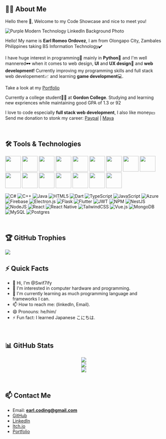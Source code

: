 ## 👨‍💻 About Me  
Hello there 👋, Welcome to my Code Showcase and nice to meet you!

![Purple Modern Technology LinkedIn Background Photo](https://github.com/user-attachments/assets/888aeb1d-371c-4508-a46b-47a3990ecb3c)

Hello! My name is <strong>Earl Romeo Ordovez</strong>, I am from Olongapo City, Zambales Philippines taking BS Information Technology✔️

I have huge interest in programming📝 mainly in <strong>Python🐍</strong> and I'm well mannered🕶 when it comes to web design, <strong>UI</strong> and <strong>UX design</strong>📁 and <strong>web development!</strong> Currently improving my programming skills and full stack web developement📈 and learning <strong>game development</strong>💻.

Take a look at my [Portfolio](https://swif7ify.github.io/Portfolio/)

Currently a college student🧑‍🏫 at <strong>Gordon College</strong>. Studying and learning new expriences while maintaining good GPA of 1.3 or 92

I love to code especially <strong>full stack web development</strong>, I also like money💵<br>
Send me donation to stonk my career: [Paypal](https://paypal.me/EarlOrdovez) | [Maya](https://github.com/user-attachments/assets/664517d4-09c4-46b6-81d7-5a6ebb6af6ed)

<br>

## 🛠 Tools & Technologies  
<img src="https://github.com/user-attachments/assets/cf44c374-0877-4fd0-92f3-dbd743f80f5d" width="50px" height="50px"> <img src="https://github.com/user-attachments/assets/57b04320-566c-4654-a75d-a1d66038f369" width="50px" height="50px"> <img src="https://github.com/user-attachments/assets/7f0f0c37-e86a-4800-bbec-bb2e443831c0" width="50px" height="50px"> <img src="https://github.com/user-attachments/assets/e89b795f-1bbe-43ee-b709-04d7ac2f026e" width="50px" height="50px"> <img src="https://github.com/user-attachments/assets/26b6575e-2e49-4e6b-81ad-8e3969ee70af" width="50px" height="50px"> <img src="https://github.com/user-attachments/assets/ff109e52-6704-405d-806c-fb5185ca38d6" width="50px" height="50px"> <img src="https://github.com/user-attachments/assets/33a5e491-d923-4094-a268-81a552686cb2" width="50px" height="50px"> <img src="https://github.com/user-attachments/assets/081010e7-6ea9-4931-a08f-a881b791f688" width="50px" height="50px"> <img src="https://github.com/user-attachments/assets/b0b2c77d-410d-4dbc-ac21-c73d529ce0c2" width="50px" height="50px"> <img src="https://github.com/user-attachments/assets/ba24ac12-4c73-4909-997c-ac677065d33f" width="50px" height="50px"> <img src="https://github.com/user-attachments/assets/e444dd6c-99e8-4178-9b34-1ee625dc04af" width="50px" height="50px"> <img src="https://github.com/user-attachments/assets/c770d20f-1710-437e-9356-8b378fdd948d" width="50px" height="50px"> <img src="https://github.com/user-attachments/assets/2021cea7-a4a1-4ce0-9c45-e9b4ffc50106" width="50px" height="50px"> <img src="https://github.com/user-attachments/assets/744828fe-b76e-4a62-9901-56daa9993809" width="50px" height="50px"> <img src="https://github.com/user-attachments/assets/82f12cb3-4cf6-42b3-9041-401c5301ab71" width="50px" height="50px"> <img src="https://github.com/user-attachments/assets/0227b18c-223c-4d70-ad48-568a2033fb7e" width="50px" height="50px">

![C#](https://img.shields.io/badge/c%23-%23239120.svg?style=for-the-badge&logo=csharp&logoColor=white) ![C++](https://img.shields.io/badge/c++-%2300599C.svg?style=for-the-badge&logo=c%2B%2B&logoColor=white) ![Java](https://img.shields.io/badge/java-%23ED8B00.svg?style=for-the-badge&logo=openjdk&logoColor=white) ![HTML5](https://img.shields.io/badge/html5-%23E34F26.svg?style=for-the-badge&logo=html5&logoColor=white) ![Dart](https://img.shields.io/badge/dart-%230175C2.svg?style=for-the-badge&logo=dart&logoColor=white) ![TypeScript](https://img.shields.io/badge/typescript-%23007ACC.svg?style=for-the-badge&logo=typescript&logoColor=white) ![JavaScript](https://img.shields.io/badge/javascript-%23323330.svg?style=for-the-badge&logo=javascript&logoColor=%23F7DF1E) ![Azure](https://img.shields.io/badge/azure-%230072C6.svg?style=for-the-badge&logo=microsoftazure&logoColor=white) ![Firebase](https://img.shields.io/badge/firebase-%23039BE5.svg?style=for-the-badge&logo=firebase) ![Electron.js](https://img.shields.io/badge/Electron-191970?style=for-the-badge&logo=Electron&logoColor=white) ![Flask](https://img.shields.io/badge/flask-%23000.svg?style=for-the-badge&logo=flask&logoColor=white) ![Flutter](https://img.shields.io/badge/Flutter-%2302569B.svg?style=for-the-badge&logo=Flutter&logoColor=white) ![JWT](https://img.shields.io/badge/JWT-black?style=for-the-badge&logo=JSON%20web%20tokens) ![NPM](https://img.shields.io/badge/NPM-%23CB3837.svg?style=for-the-badge&logo=npm&logoColor=white) ![NestJS](https://img.shields.io/badge/nestjs-%23E0234E.svg?style=for-the-badge&logo=nestjs&logoColor=white) ![NodeJS](https://img.shields.io/badge/node.js-6DA55F?style=for-the-badge&logo=node.js&logoColor=white) ![React](https://img.shields.io/badge/react-%2320232a.svg?style=for-the-badge&logo=react&logoColor=%2361DAFB) ![React Native](https://img.shields.io/badge/react_native-%2320232a.svg?style=for-the-badge&logo=react&logoColor=%2361DAFB) ![TailwindCSS](https://img.shields.io/badge/tailwindcss-%2338B2AC.svg?style=for-the-badge&logo=tailwind-css&logoColor=white) ![Vue.js](https://img.shields.io/badge/vue.js-%2335495e.svg?style=for-the-badge&logo=vuedotjs&logoColor=%234FC08D) ![MongoDB](https://img.shields.io/badge/MongoDB-%234ea94b.svg?style=for-the-badge&logo=mongodb&logoColor=white) ![MySQL](https://img.shields.io/badge/mysql-4479A1.svg?style=for-the-badge&logo=mysql&logoColor=white) ![Postgres](https://img.shields.io/badge/postgres-%23316192.svg?style=for-the-badge&logo=postgresql&logoColor=white)

<br>

## 🏆 GitHub Trophies
![](https://github-profile-trophy.vercel.app/?username=swif7ify&theme=radical&no-frame=false&no-bg=true&margin-w=4)

## ⚡ Quick Facts  
- 👋 Hi, I'm @Swif7ify
- 👀 I'm interested in computer hardware and programming.
- 🌱 I'm currently learning as much programming language and frameworks I can.
- 📫 How to reach me: (linkedIn, Email).
- 😄 Pronouns: he/him/
- ⚡ Fun fact: I learned Japanese こにちは.

<br>

## 📊 GitHub Stats  
<div align="center">
  
![](https://github-readme-stats.vercel.app/api?username=swif7ify&theme=dark&hide_border=false&include_all_commits=false&count_private=false)<br/>
![](https://nirzak-streak-stats.vercel.app/?user=swif7ify&theme=dark&hide_border=false)<br/>
![](https://github-readme-stats.vercel.app/api/top-langs/?username=swif7ify&theme=dark&hide_border=false&include_all_commits=false&count_private=false&layout=compact)
</div>


<br>

## 📫 Contact Me  
- Email: **earl.coding@gmail.com**  
- [GitHub](https://github.com/Swif7ify)  
- [LinkedIn](https://www.linkedin.com/in/earl-romeo-ordovez-a73a36322)  
- [Itch.io](https://rinubi.itch.io)  
- [Portfolio](https://swif7ify.github.io/Portfolio/)
